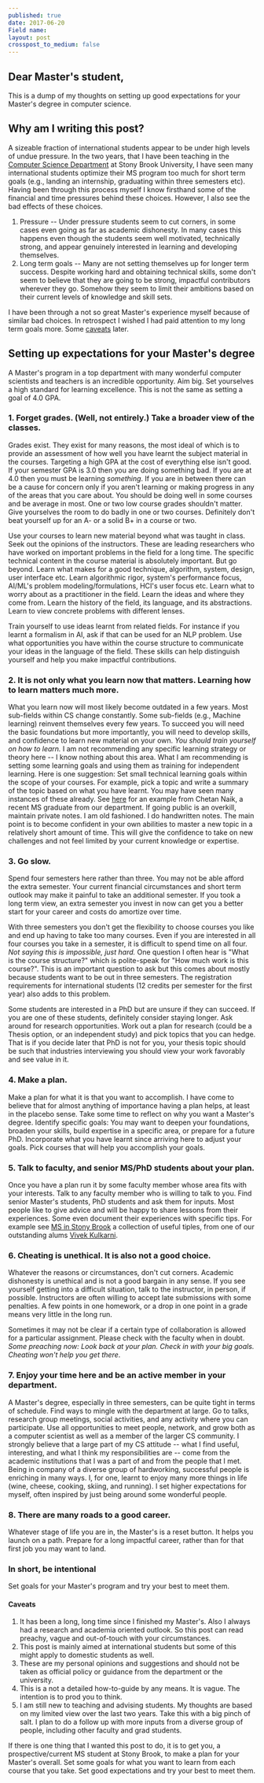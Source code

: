```yaml
---
published: true
date: 2017-06-20 
Field name: 
layout: post
crosspost_to_medium: false
---
```

## Dear Master&#39;s student, ##

This is a dump of my thoughts on setting up good expectations for your Master&#39;s degree in computer science.

## Why am I writing this post? ##

A sizeable fraction of international students appear to be under high levels of undue pressure. In the two years, that I have been teaching in the <a href="https://www.cs.stonybrook.edu/">Computer Science Department</a> at Stony Brook University, I have seen many international students optimize their MS program too much for short term goals (e.g., landing an internship, graduating within three semesters etc). Having been through this process myself I know firsthand some of the financial and time pressures behind these choices. However, I also see the bad effects of these choices.

1. Pressure -- Under pressure students seem to cut corners, in some cases even going as far as academic dishonesty. In many cases this happens even though the students seem well motivated, technically strong, and appear genuinely interested in learning and developing themselves.
2. Long term goals -- Many are not setting themselves up for longer term success. Despite working hard and obtaining technical skills, some don&#39;t seem to believe that they are going to be strong, impactful contributors wherever they go. Somehow they seem to limit their ambitions based on their current levels of knowledge and skill sets.

I have been through a not so great Master&#39;s experience myself because of similar bad choices. In retrospect I wished I had paid attention to my long term goals more. Some [caveats](#caveats) later.

## Setting up expectations for your Master&#39;s degree ##

A Master&#39;s program in a top department with many wonderful computer scientists and teachers is an incredible opportunity.  Aim big. Set yourselves a high standard for learning excellence. This is not the same as setting a goal of 4.0 GPA.

### 1. Forget grades. (Well, not entirely.) Take a broader view of the classes. ### 

Grades exist. They exist for many reasons, the most ideal of which is to provide an assessment of how well you have learnt the subject material in the courses. Targeting a high GPA at the cost of everything else isn&#39;t good. If your semester GPA is 3.0 then you are doing something bad. If you are at 4.0 then you must be learning _something_. If you are in between there can be a cause for concern only if you aren&#39;t learning or making progress in any of the areas that you care about. You should be doing well in some courses and be average in most. One or two low course grades shouldn&#39;t matter. Give yourselves the room to do badly in one or two courses. Definitely don&#39;t beat yourself up for an A- or a solid B+ in a course or two.

Use your courses to learn new material beyond what was taught in class. Seek out the opinions of the instructors. These are leading researchers who have worked on important problems in the field for a long time. The specific technical content in the course material is absolutely important. But go beyond. Learn what makes for a good technique, algorithm, system, design, user interface etc. Learn algorithmic rigor, system&#39;s performance focus, AI/ML&#39;s problem modeling/formulations, HCI&#39;s user focus etc. Learn what to worry about as a practitioner in the field. Learn the ideas and where they come from. Learn the history of the field, its language, and its abstractions. Learn to view concrete problems with different lenses. 

Train yourself to use ideas learnt from related fields. For instance if you learnt a formalism in AI, ask if that can be used for an NLP problem. Use what opportunities you have within the course structure to communicate your ideas in the language of the field. These skills can help distinguish yourself and help you make impactful contributions. 

### 2. It is not only what you learn now that matters. Learning how to learn matters much more. ###

What you learn now will most likely become outdated in a few years. Most sub-fields within CS change constantly. Some sub-fields (e.g., Machine learning) reinvent themselves every few years. To succeed you will need the basic foundations but more importantly, you will need to develop skills, and confidence to learn new material on your own. _You should train yourself on how to learn._ 
I am not recommending any specific learning strategy or theory here -- I know nothing about this area. What I am recommending is setting some learning goals and using them as training for independent learning. Here is one suggestion: Set small technical learning goals within the scope of your courses. For example, pick a topic and write a summary of the topic based on what you have learnt. You may have seen many instances of these already. See <a href="http://chetannaik.github.io/">here</a> for an example from Chetan Naik, a recent MS graduate from our department. If going public is an overkill, maintain private notes. I am old fashioned. I do handwritten notes. The main point is to become confident in your own abilities to master a new topic in a relatively short amount of time. This will give the confidence to take on new challenges and not feel limited by your current knowledge or expertise.

### 3. Go slow. ###

Spend four semesters here rather than three. You may not be able afford the extra semester. Your current financial circumstances and short term outlook may make it painful to take an additional semester. If you took a long term view, an extra semester you invest in now can get you a better start for your career and costs do amortize over time.

With three semesters you don't get the flexibility to choose courses you like and end up having to take too many courses. Even if you are interested in all four courses you take in a semester, it is difficult to spend time on all four. _Not saying this is impossible, just hard._ One question I often hear is &quot;What is the course structure?&quot; which is polite-speak for &quot;How much work is this course?&quot;. This is an important question to ask but this comes about mostly because students want to be out in three semesters. The registration requirements for international students (12 credits per semester for the first year) also adds to this problem. 

Some students are interested in a PhD but are unsure if they can succeed. If you are one of these students, definitely consider staying longer. Ask around for research opportunities. Work out a plan for research (could be a Thesis option, or an independent study) and pick topics that you can hedge. That is if you decide later that PhD is not for you, your thesis topic should be such that industries interviewing you should view your work favorably and see value in it.

### 4. Make a plan. ###

Make a plan for what it is that you want to accomplish. I have come to believe that for almost anything of importance having a plan helps, at least in the placebo sense. Take some time to reflect on why you want a Master's degree. Identify specific goals: You may want to deepen your foundations, broaden your skills, build expertise in a specific area, or prepare for a future PhD. 
Incorporate what you have learnt since arriving here to adjust your goals. Pick courses that will help you accomplish your goals. 

### 5. Talk to faculty, and senior MS/PhD students about your plan. ###

Once you have a plan run it by some faculty member whose area fits with your interests. Talk to any faculty member who is willing to talk to you. Find senior Master&#39;s students, PhD students and ask them for inputs. Most people like to give advice and will be happy to share lessons from their experiences. Some even document their experiences with specific tips. For example see <a href="https://medium.com/@viveksck/acing-your-masters-at-stony-brook-8d4b92cc49fc">MS in Stony Brook</a> a collection of useful tiples, from one of our outstanding alums <a href="http://viveksck.github.io/">Vivek Kulkarni</a>. 

### 6. Cheating is unethical. It is also not a good choice. ###

Whatever the reasons or circumstances, don&#39;t cut corners. Academic dishonesty is unethical and is not a good bargain in any sense. If you see yourself getting into a difficult situation, talk to the instructor, in person, if possible. Instructors are often willing to accept late submissions with some penalties. A few points in one homework, or a drop in one point in a grade means very little in the long run.

Sometimes it may not be clear if a certain type of collaboration is allowed for a particular assignment. Please check with the faculty when in doubt. _Some preaching now:  Look back at your plan. Check in with your big goals. Cheating won't help you get there_. 

### 7. Enjoy your time here and be an active member in your department. ###

A Master&#39;s degree, especially in three semesters, can be quite tight in terms of schedule. Find ways to mingle with the department at large. Go to talks, research group meetings, social activities, and any activity where you can participate. Use all opportunities to meet people, network, and grow both as a computer scientist as well as a member of the larger CS community. I strongly believe that a large part of my CS attitude -- what I find useful, interesting, and what I think my responsibilities are -- come from the academic institutions that I was a part of and from the people that I met. Being in company of a diverse group of hardworking, successful people is enriching in many ways. I, for one, learnt to enjoy many more things in life (wine, cheese, cooking, skiing, and running). I set higher expectations for myself, often inspired by just being around some wonderful people.

### 8. There are many roads to a good career. ###

Whatever stage of life you are in, the Master&#39;s is a reset button. It helps you launch on a path. Prepare for a long impactful career, rather than for that first job you may want to land.

### In short, be intentional ###

Set goals for your Master&#39;s program and try your best to meet them.

#### Caveats #### 
<a name="caveats"></a>

1. It has been a long, long time since I finished my Master&#39;s. Also I always had a research and academia oriented outlook. So this post can read preachy, vague and out-of-touch with your circumstances. 
2. This post is mainly aimed at international students but some of this might apply to domestic students as well.
3. These are my personal opinions and suggestions and should not be taken as official policy or guidance from the department or the university.
4. This is a not a detailed how-to-guide by any means. It is vague. The intention is to prod you to think.
5. I am still new to teaching and advising students. My thoughts are based on my limited view over the last two years. Take this with a big pinch of salt. I plan to do a follow up with more inputs from a diverse group of people, including other faculty and grad students.

If there is one thing that I wanted this post to do, it is to get you, a prospective/current MS student at Stony Brook, to make a plan for your Master&#39;s overall. Set some goals for what you want to learn from each course that you take. Set good expectations and try your best to meet them.
